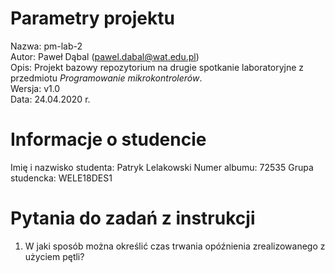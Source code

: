 # Parametry projektu

Nazwa: pm-lab-2  
Autor: Paweł Dąbal (pawel.dabal@wat.edu.pl)  
Opis: Projekt bazowy repozytorium na drugie spotkanie laboratoryjne z przedmiotu _Programowanie mikrokontrolerów_.  
Wersja: v1.0  
Data: 24.04.2020 r.

# Informacje o studencie

Imię i nazwisko studenta: Patryk Lelakowski
Numer albumu: 72535 
Grupa studencka: WELE18DES1

# Pytania do zadań z instrukcji

1. W jaki sposób można określić czas trwania opóźnienia zrealizowanego z użyciem pętli?
    

